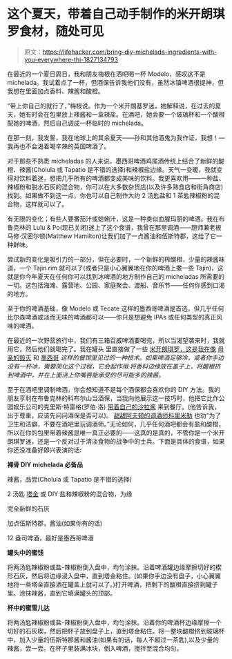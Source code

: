 # 这个夏天，带着自己动手制作的米开朗琪罗食材，随处可见

> 原文：<https://lifehacker.com/bring-diy-michelada-ingredients-with-you-everywhere-thi-1827134793>

在最近的一个夏日周日，我和朋友梅根在酒吧喝一杯 Modelo，感叹这不是 michelada。我试着点了一杯，但酒保告诉我他们没有，虽然冰镇啤酒很提神，但我想在里面加点香料、辣酱和酸橙。



“带上你自己的就行了，”梅根说。作为一个米开朗基罗迷，她解释说，在过去的夏天，她有时会在包里放上辣酱和一盒辣盐。在酒吧，她会要一个玻璃杯和一个酸橙配她的啤酒，然后自己调成一杯临时的 michelada。

在那一刻，我发誓，我在地球上的其余夏天——孙和其他酒鬼为我作证，我想！—我再也不会渴着喝辛辣的英国啤酒了。

对于那些不熟悉 micheladas 的人来说，墨西哥啤酒鸡尾酒传统上结合了新鲜的酸橙、辣酱(Cholula 或 Tapatio 是不错的选择)和辣椒盐边缘。天气一变暖，我就变得对饮料着迷，想把几乎所有的啤酒都变成美味的饮料。我更喜欢用——一种盐、辣椒粉和脱水石灰的混合物，你可以在大多数杂货店(以及许多熟食店和街角商店)找到。如果做不到这一点，你也可以自己制作大约 2 汤匙盐和 1 茶匙辣椒粉的混合物，这样就可以了。

有无限的变化；有些人要番茄汁或蛤蜊汁，这是一种类似血腥玛丽的啤酒。我在布鲁克林的 Lulu & Po(现已关闭)迷上了这个食谱，我曾在那里调酒——厨师兼老板马修·汉密尔顿(Matthew Hamilton)让我们加了一点酱油和伍斯特郡，这给了它一种鲜味。

尝试新的变化是吸引力的一部分，但在必要时，一个新鲜的榨酸橙，少量的辣酱味道，一个 Tajin rim 就可以了(或者只是小心翼翼地在你的啤酒上撒一些 Tajin)，这就是你今年夏天在任何你可以找到冰啤酒的地方制作自己的 micheladas 所需要的一切。这包括海滩、露营地、公园、家庭聚会、渡船、音乐节——任何你感到口渴的地方。

至于你的啤酒基础，像 Modelo 或 Tecate 这样的墨西哥啤酒是首选，但几乎任何比尔森啤酒或淡而无味的啤酒都可以——你只是想避免 IPAs 或任何类型的真正风味的啤酒。

在最近的一次野营旅行中，我们有三箱百威啤酒要喝完，所以当渴望袭来时，我就用它，然后他们就喝完了。我在罐头 里直接做了一些 [米开朗琪罗，这是我在像](https://lifehacker.com/make-a-refreshing-michelada-right-in-your-beer-can-1776560312) [母亲的毁灭](https://www.instagram.com/p/Bjh2KmYARsQ/?taken-by=mothersruinnyc) 和 [墨西哥](https://www.instagram.com/p/Bdabuwcn01o/?taken-by=mexicue) *这样的餐馆里见过的一种技术。如果啤酒足够冷，或者你手边没有一杯冰，需要简化这个过程，它会起作用:将香料边缘放在盖子上，将酸橙挤到啤酒中，并在上面浇上你嘴唇能承受的尽可能多的辣酱。*

至于在酒吧里调制啤酒，你会想知道不是每个酒保都会喜欢你的 DIY 方法。我的朋友亨利在布鲁克林的科布尔山当酒保，当我向他展示这一技巧时，他把它比作公园娱乐公司的克里斯·特雷格(罗伯·洛) [带着自己的沙拉酱](http://parksandrecandfoodandstuff.tumblr.com/post/40317030329/waitress-hi-there-would-you-like-to-hear-our) 来到餐厅。(他告诉我，出于尊重，应该先问问酒保是否可以)。 [甜甜阿夫顿的调酒师科里米勒](https://www.instagram.com/a.life.behind.bars/) 也劝“为了卫生和洁癖，不要在酒吧里玩调酒师。”无论如何，几乎任何酒吧都会有盐和酸橙，所以在你的包里带着辣酱是唯一真正必要的——这真的是真的，不管你是一个米开朗琪罗迷，还是一个反对过于清淡食物的战争中的士兵。下面是具体的食谱，如果你还没准备好即兴表演的话:

**裸骨 DIY michelada 必备品**

辣酱，品尝(Cholula 或 Tapatio 是不错的选择)

2 汤匙 [塔金](https://www.amazon.com/Taj%C3%ADn-Cl%C3%A1sico-Seasoning-5-oz/dp/B0000GL6RK?asc_campaign=InlineText&asc_refurl=https://lifehacker.com/bring-diy-michelada-ingredients-with-you-everywhere-thi-1827134793&asc_source=&tag=kinjalifehackerlink-20) 或 DIY 盐和辣椒粉的混合物，为缘

完全新鲜的石灰

加点伍斯特郡，酱油(如果你有的话)

12 盎司啤酒，最好是墨西哥啤酒

**罐头中的蜜饯**

将两汤匙辣椒粉或盐-辣椒粉倒入盘中，均匀涂抹。沿着啤酒罐边缘摩擦切好的楔形石灰，然后将边缘浸入盘中，直到塔金粘住。(如果你手边没有盘子，小心翼翼地将一些塔金直接洒在罐盖上就可以了。)打开啤酒，把剩下的酸橙直接挤到罐子里。涂抹辣酱，直到它填满罐头的顶部。

**杯中的蜜雪儿达**

将两汤匙辣椒粉或盐-辣椒粉倒入盘中，均匀涂抹。沿着你的啤酒杯边缘摩擦一个切好的石灰楔，然后把杯子放到盘子上，直到塔金粘住。将一整块酸橙挤到玻璃杯中，加入少量的伍斯特郡酱和酱油(如果有的话，每人不超过一茶匙),以及少量的辣酱，尝一尝。在杯子里装满冰块，倒入啤酒，搅拌至混合均匀。